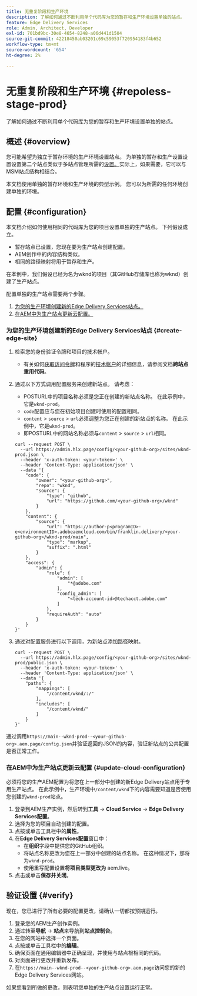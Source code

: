 ```yaml
---
title: 无重复阶段和生产环境
description: 了解如何通过不断利用单个代码库为您的暂存和生产环境设置单独的站点。
feature: Edge Delivery Services
role: Admin, Architect, Developer
exl-id: 701bd9bc-30e8-4654-8248-a06d441d1504
source-git-commit: 42218450ab03201c69c59053f720954183f4b652
workflow-type: tm+mt
source-wordcount: '654'
ht-degree: 2%

---
```


# 无重复阶段和生产环境 {#repoless-stage-prod}

了解如何通过不断利用单个代码库为您的暂存和生产环境设置单独的站点。

## 概述 {#overview}

您可能希望为独立于暂存环境的生产环境设置站点。 为单独的暂存和生产设置设置设置第二个站点类似于多站点管理所需的[设置。](/help/edge/wysiwyg-authoring/repoless-msm.md)实际上，如果需要，它可以与MSM站点结构相结合。

本文档使用单独的暂存环境和生产环境的典型示例。 您可以为所需的任何环境创建单独的环境。

## 配置 {#configuration}

本文档介绍如何使用相同的代码库为您的项目设置单独的生产站点。 下列假设成立。

* 暂存站点已设置，您现在要为生产站点创建配置。
* AEM创作中的内容结构类似。
* 相同的路径映射将用于暂存和生产。

在本例中，我们假设已经为名为wknd的项目（其GitHub存储库也称为wknd）创建了生产站点。

配置单独的生产站点需要两个步骤。

1. [为您的生产环境创建新的Edge Delivery Services站点。](#create-edge-site)
1. [在AEM中为生产站点更新云配置。](#update-cloud-configuration)

### 为您的生产环境创建新的Edge Delivery Services站点 {#create-edge-site}

1. 检索您的身份验证令牌和项目的技术帐户。
   * 有关如何[获取访问令牌](/help/edge/wysiwyg-authoring/repoless.md#access-token)和程序的[技术帐户](/help/edge/wysiwyg-authoring/repoless.md#access-control)的详细信息，请参阅文档&#x200B;**跨站点重用代码**。
1. 通过以下方式调用配置服务来创建新站点。 请考虑：
   * POSTURL中的项目名称必须是您正在创建的新站点名称。 在此示例中，它是`wknd-prod`。
   * `code`配置应与您在初始项目创建时使用的配置相同。
   * `content` > `source` > `url`必须调整为您正在创建的新站点的名称。 在此示例中，它是`wknd-prod`。
   * 即POSTURL中的网站名称必须与`content` > `source` > `url`相同。

   ```text
   curl --request POST \
     --url https://admin.hlx.page/config/<your-github-org>/sites/wknd-prod.json \
     --header 'x-auth-token: <your-token>' \
     --header 'Content-Type: application/json' \
     --data '{
       "code": {
           "owner": "<your-github-org>",
           "repo": "wknd",
           "source": {
               "type": "github",
               "url": "https://github.com/<your-github-org>/wknd"
           }
       },
       "content": {
           "source": {
               "url": "https://author-p<programID>-e<environmentID>.adobeaemcloud.com/bin/franklin.delivery/<your-github-org>/wknd-prod/main",
               "type": "markup",
               "suffix": ".html"
           }
       },
       "access": {
           "admin": {
               "role": {
                   "admin": [
                       "*@adobe.com"
                   ],
                   "config_admin": [
                       "<tech-account-id>@techacct.adobe.com"
                   ]
               },
               "requireAuth": "auto"
           }
       }
   }'
   ```

1. 通过对配置服务进行以下调用，为新站点添加路径映射。

   ```text
   curl --request POST \
     --url https://admin.hlx.page/config/<your-github-org>/sites/wknd-prod/public.json \
     --header 'x-auth-token: <your-token>' \
     --header 'Content-Type: application/json' \
     --data '{
       "paths": {
           "mappings": [
               "/content/wknd/:/"
           ],
           "includes": [
               "/content/wknd/"
           ]
       }
   }'
   ```

通过调用`https://main--wknd-prod--<your-github-org>.aem.page/config.json`并验证返回的JSON的内容，验证新站点的公共配置是否正常工作。

### 在AEM中为生产站点更新云配置 {#update-cloud-configuration}

必须将您的生产AEM配置为将您在上一部分中创建的新Edge Delivery站点用于专用生产站点。 在此示例中，生产环境中`/content/wknd`下的内容需要知道是否使用您创建的`wknd-prod`站点。

1. 登录到AEM生产实例，然后转到&#x200B;**工具** -> **Cloud Service** -> **Edge Delivery Services配置**。
1. 选择为您的项目自动创建的配置。
1. 点按或单击工具栏中的&#x200B;**属性**。
1. 在&#x200B;**Edge Delivery Services配置**&#x200B;窗口中：
   * 在&#x200B;**组织**&#x200B;字段中提供您的GitHub组织。
   * 将站点名称更改为您在上一部分中创建的站点名称。 在这种情况下，那将为`wknd-prod`。
   * 使用重写配置设置&#x200B;**将项目类型更改为** aem.live。
1. 点击或单击&#x200B;**保存并关闭**。

## 验证设置 {#verify}

现在，您已进行了所有必要的配置更改，请确认一切都按预期运行。

1. 登录您的AEM生产创作实例。
1. 通过转至&#x200B;**导航** -> **站点**&#x200B;来导航到&#x200B;**站点控制台**。
1. 在您的网站中选择一个页面。
1. 点按或单击工具栏中的&#x200B;**编辑**。
1. 确保页面在通用编辑器中正确呈现，并使用与站点根相同的代码。
1. 对页面进行更改并重新发布。
1. 在`https://main--wknd-prod--<your-github-org>.aem.page`访问您的新的Edge Delivery Services网站。

如果您看到所做的更改，则表明您单独的生产站点设置运行正常。
